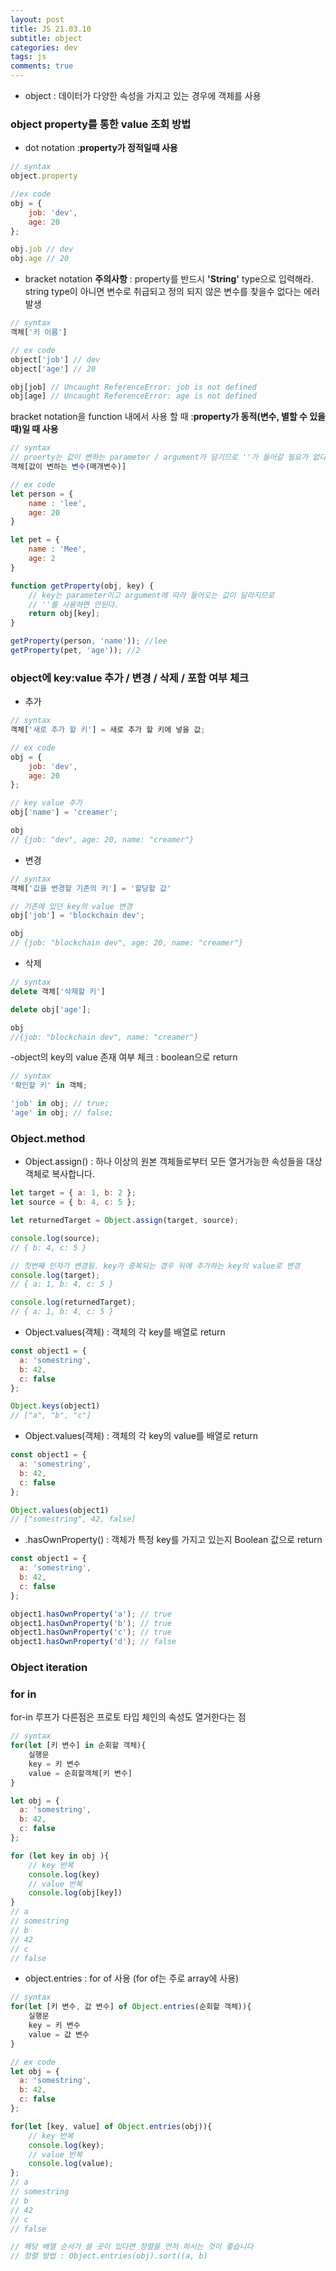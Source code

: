 ```yaml
---  
layout: post  
title: JS 21.03.10
subtitle: object
categories: dev
tags: js
comments: true  
--- 
```


- object : 데이터가 다양한 속성을 가지고 있는 경우에 객체를 사용

### object property를 통한 value 조회 방법

- dot notation :**property가 정적일때 사용**

```js
// syntax
object.property

//ex code
obj = {
	job: 'dev',
	age: 20
};

obj.job // dev
obj.age // 20
```

- bracket notation
**주의사항** : property를 반드시 **'String'** type으로 입력해라. 
string type이 아니면 변수로 취급되고 정의 되지 않은 변수를 찾을수 없다는 에러 발생

```js
// syntax
객체['키 이름']

// ex code
object['job'] // dev
object['age'] // 20

obj[job] // Uncaught ReferenceError: job is not defined
obj[age] // Uncaught ReferenceError: age is not defined
```

 bracket notation을 function 내에서 사용 할 때 :**property가 동적(변수, 별할 수 있을 때)일 때 사용**

```js
// syntax
// proerty는 값이 변하는 parameter / argument가 담기므로 ''가 들어갈 필요가 없다.
객체[값이 변하는 변수(매개변수)]

// ex code
let person = {
	name : 'lee',
	age: 20
}

let pet = {
	name : 'Mee',
	age: 2
}

function getProperty(obj, key) {
	// key는 parameter이고 argument에 따라 들어오는 값이 달라지므로 
	// ''를 사용하면 안된다.
	return obj[key];
}

getProperty(person, 'name')); //lee
getProperty(pet, 'age')); //2
```

### object에 key:value 추가 / 변경 / 삭제 / 포함 여부 체크

- 추가

```js
// syntax
객체['새로 추가 할 키'] = 새로 추가 할 키에 넣을 값;

// ex code
obj = {
	job: 'dev',
	age: 20
};

// key value 추가
obj['name'] = 'creamer';

obj 
// {job: "dev", age: 20, name: "creamer"}

```

- 변경

```js
// syntax
객체['값을 변경할 기존의 키'] = '할당할 값'

// 기존에 있던 key의 value 변경
obj['job'] = 'blockchain dev'; 

obj
// {job: "blockchain dev", age: 20, name: "creamer"}
```

- 삭제

```js
// syntax
delete 객체['삭제할 키']

delete obj['age'];

obj
//{job: "blockchain dev", name: "creamer"}
```

-object의 key의 value 존재 여부 체크 : boolean으로 return

```js
// syntax
'확인할 키' in 객체; 

'job' in obj; // true;
'age' in obj; // false;
```

### Object.method

- Object.assign() : 하나 이상의 원본 객체들로부터 모든 열거가능한 속성들을 대상 객체로 복사합니다.

```js
let target = { a: 1, b: 2 };
let source = { b: 4, c: 5 };

let returnedTarget = Object.assign(target, source);

console.log(source);
// { b: 4, c: 5 }

// 첫번째 인자가 변경됨. key가 중복되는 경우 뒤에 추가하는 key의 value로 변경
console.log(target);
// { a: 1, b: 4, c: 5 }

console.log(returnedTarget);
// { a: 1, b: 4, c: 5 }
```

- Object.values(객체) : 객체의 각 key를 배열로 return

```js
const object1 = {
  a: 'somestring',
  b: 42,
  c: false
};

Object.keys(object1)
// ["a", "b", "c"]
```

- Object.values(객체) : 객체의 각 key의 value를 배열로 return

```js
const object1 = {
  a: 'somestring',
  b: 42,
  c: false
};

Object.values(object1)
// ["somestring", 42, false]
```

- .hasOwnProperty() : 객체가 특정 key를 가지고 있는지 Boolean 값으로 return

```js
const object1 = {
  a: 'somestring',
  b: 42,
  c: false
};

object1.hasOwnProperty('a'); // true
object1.hasOwnProperty('b'); // true
object1.hasOwnProperty('c'); // true
object1.hasOwnProperty('d'); // false
```

### Object iteration

### for in 
for-in 루프가 다른점은 프로토 타입 체인의 속성도 열거한다는 점

```js
// syntax
for(let [키 변수] in 순회할 객체){
	실행문
	key = 키 변수
	value = 순회할객체[키 변수]
}

let obj = {
  a: 'somestring',
  b: 42,
  c: false
};

for (let key in obj ){
	// key 반복
	console.log(key)
	// value 반복
	console.log(obj[key])
}
// a
// somestring
// b
// 42
// c
// false
```

- object.entries : for of 사용
(for of는 주로 array에 사용)

```js
// syntax
for(let [키 변수, 값 변수] of Object.entries(순회할 객체)){
	실행문
	key = 키 변수
	value = 값 변수
}

// ex code
let obj = {
  a: 'somestring',
  b: 42,
  c: false
};

for(let [key, value] of Object.entries(obj)){
	// key 반복
	console.log(key);
	// value 반복
	console.log(value);
};
// a
// somestring
// b
// 42
// c
// false

// 해당 배열 순서가 쓸 곳이 있다면 정렬을 먼저 하시는 것이 좋습니다 
// 정렬 방법 : Object.entries(obj).sort((a, b)
```
